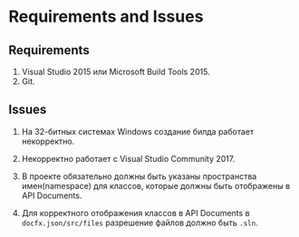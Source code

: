 Requirements and Issues
=======================

Requirements
------------
1. Visual Studio 2015 или Microsoft Build Tools 2015.
2. Git.

Issues
------
1. На 32-битных системах Windows создание билда работает некорректно.

2. Некорректно работает с Visual Studio Community 2017.

3. В проекте обязательно должны быть указаны пространства имен(namespace) для классов, которые должны быть отображены в API Documents.

4. Для корректного отображения классов в API Documents в `docfx.json/src/files` разрешение файлов должно быть `.sln`.